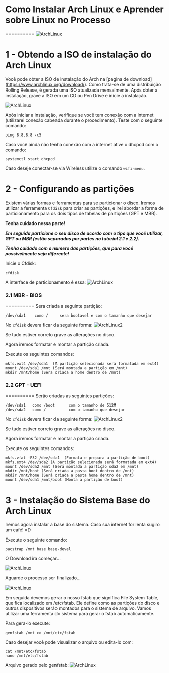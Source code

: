 # Como Instalar Arch Linux e Aprender sobre Linux no Processo
==========
![ArchLinux](https://github.com/ALTGNULinux/installarch/blob/master/src/ArchLinux2.png)

1 - Obtendo a ISO de instalação do Arch Linux
==========
Você pode obter a ISO de instalação do Arch na [pagina de download] (https://www.archlinux.org/download/). Como trata-se de uma distribuição Rolling Release, é gerada uma ISO atualizada mensalmente. Após obter a instalação, grave a ISO em um CD ou Pen Drive e inicie a instalação.

![ArchLinux](https://github.com/ALTGNULinux/installarch/blob/master/src/1.1.png)

Após iniciar a instalação, verifique se você tem conexão com a internet (utilizarei conexão cabeada durante o procedimento). Teste com o seguinte comando:
>
	ping 8.8.8.8 -c5

Caso você ainda não tenha conexão com a internet ative o dhcpcd com o comando:
>
	systemctl start dhcpcd

Caso deseje conectar-se via Wireless utilize o comando `wifi-menu`.
 
2 - Configurando as partições
==========
Existem várias formas e ferramentas para se particionar o disco. Iremos utilizar a ferramenta `Cfdisk` para criar as partições, e irei abordar a forma de particionamento para os dois tipos de tabelas de partições (GPT e MBR).

**Tenha cuidado nessa parte!**

***Em seguida particione o seu disco de acordo com o tipo que você utilizar, GPT ou MBR (estão separadas por partes no tutorial 2.1 e 2.2).***

***Tenha cuidado com o numero das partições, que para você possivelmente seja diferente!***


Inicie o Cfdisk:
>
	cfdisk
A interface de particionamento é essa:
![ArchLinux](https://github.com/ALTGNULinux/installarch/blob/master/src/2.2.png)


### 2.1 MBR - BIOS
==========
Sera criada a seguinte partição:
>
	/dev/sda1	 como /		sera bootavel e com o tamanho que desejar

No `cfdisk` devera ficar da seguinte forma:
![ArchLinux2](https://github.com/ALTGNULinux/installarch/blob/master/src/2.3.png)

Se tudo estiver correto grave as alterações no disco.

Agora iremos formatar e montar a partição criada.

Execute os seguintes comandos:
>
	mkfs.ext4 /dev/sda1  (A partição selecionada será formatada em ext4)
	mount /dev/sda1 /mnt (Será montada a partição em /mnt)
	mkdir /mnt/home (Sera criada a home dentro de /mnt)

### 2.2 GPT - UEFI
==========
Serão criadas as seguintes partições:
>
	/dev/sda1	como /boot		com o tamanho de 512M
	/dev/sda2	como /			com o tamanho que desejar

No `cfdisk` devera ficar da seguinte forma:
![ArchLinux2](https://github.com/ALTGNULinux/installarch/blob/master/src/2.4.png)

Se tudo estiver correto grave as alterações no disco.

Agora iremos formatar e montar a partição criada.

Execute os seguintes comandos:
>
	mkfs.vfat -F32 /dev/sda1  (Formata e prepara a partição de boot)
	mkfs.ext4 /dev/sda2 (A partição selecionada será formatada em ext4)
	mount /dev/sda2 /mnt (Será montada a partição sda2 em /mnt)
	mkdir /mnt/boot (Será criada a pasta boot dentro de /mnt)
	mkdir /mnt/home (Será criada a pasta home dentro de /mnt)
	mount /dev/sda1 /mnt/boot (Monta a partição de boot)

3 - Instalação do Sistema Base do Arch Linux
==========
Iremos agora instalar a base do sistema. Caso sua internet for lenta sugiro um café! =D

Execute o seguinte comando:
>
	pacstrap /mnt base base-devel

O Download ira começar...

![ArchLinux](https://github.com/ALTGNULinux/installarch/blob/master/src/3.1.png)

Aguarde o processo ser finalizado...

![ArchLinux](https://github.com/ALTGNULinux/installarch/blob/master/src/3.2.png)

Em seguida devemos gerar o nosso fstab que significa File System Table, que fica localizado em /etc/fstab. Ele define como as partições do disco e outros dispositivos serão montados para o sistema de arquivo. Vamos utilizar uma ferramenta do sistema para gerar o fstab automaticamente.

Para gera-lo execute:
>
	genfstab /mnt >> /mnt/etc/fstab

Caso desejar você pode visualizar o arquivo ou edita-lo com:
>
	cat /mnt/etc/fstab
	nano /mnt/etc/fstab

Arquivo gerado pelo genfstab:
![ArchLinux](https://github.com/ALTGNULinux/installarch/blob/master/src/3.3.png)

